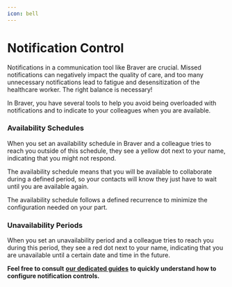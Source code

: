 ```yaml
---
icon: bell
---
```


# Notification Control

Notifications in a communication tool like Braver are crucial. Missed notifications can negatively impact the quality of care, and too many unnecessary notifications lead to fatigue and desensitization of the healthcare worker. The right balance is necessary!

In Braver, you have several tools to help you avoid being overloaded with notifications and to indicate to your colleagues when you are available.

### Availability Schedules

When you set an availability schedule in Braver and a colleague tries to reach you outside of this schedule, they see a yellow dot next to your name, indicating that you might not respond.

The availability schedule means that you will be available to collaborate during a defined period, so your contacts will know they just have to wait until you are available again.

The availability schedule follows a defined recurrence to minimize the configuration needed on your part.

### Unavailability Periods

When you set an unavailability period and a colleague tries to reach you during this period, they see a red dot next to your name, indicating that you are unavailable until a certain date and time in the future.

**Feel free to consult** [**our dedicated guides**](https://support-en.braver.net/guides/for-professionals/gestion-des-notifications) **to quickly understand how to configure notification controls.**